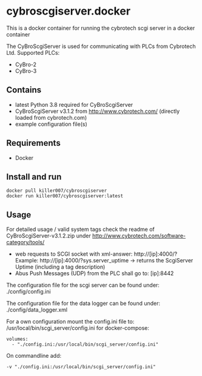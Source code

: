 # cybroscgiserver.docker
This is a docker container for running the cybrotech scgi server in a docker container

The CyBroScgiServer is used for communicating with PLCs from Cybrotech Ltd.
Supported PLCs:
- CyBro-2
- CyBro-3

## Contains

- latest Python 3.8 required for CyBroScgiServer
- CyBroScgiServer v3.1.2 from http://www.cybrotech.com/ (directly loaded from cybrotech.com)
- example configuration file(s)

## Requirements

- Docker

## Install and run

```
docker pull killer007/cybroscgiserver
docker run killer007/cybroscgiserver:latest
```

## Usage

For detailed usage / valid system tags check the readme of CyBroScgiServer-v3.1.2.zip under
http://www.cybrotech.com/software-category/tools/

- web requests to SCGI socket with xml-answer: http://[ip]:4000/?
  Example: http://[ip]:4000/?sys.server_uptime -> returns the ScgiServer Uptime (including a tag description)
- Abus Push Messages (UDP) from the PLC shall go to: [ip]:8442

The configuration file for the scgi server can be found under:
./config/config.ini

The configuration file for the data logger can be found under:
./config/data_logger.xml

For a own configuration mount the config.ini file to:
/usr/local/bin/scgi_server/config.ini
for docker-compose: 
```
volumes:
  - "./config.ini:/usr/local/bin/scgi_server/config.ini"
```
On commandline add:
```
-v "./config.ini:/usr/local/bin/scgi_server/config.ini"
```